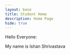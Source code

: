 ```yaml
---
layout: base
title: Student Home 
description: Home Page
hide: true
---
```


Hello Everyone:

My name is Ishan Shrivastava